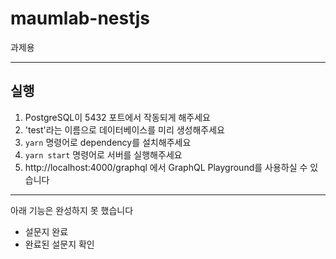 # maumlab-nestjs

과제용

---

## 실행

1. PostgreSQL이 5432 포트에서 작동되게 해주세요
2. 'test'라는 이름으로 데이터베이스를 미리 생성해주세요
3. `yarn` 명령어로 dependency를 설치해주세요
4. `yarn start` 명령어로 서버를 실행해주세요
5. http://localhost:4000/graphql 에서 GraphQL Playground를 사용하실 수 있습니다

---

아래 기능은 완성하지 못 했습니다

- 설문지 완료
- 완료된 설문지 확인
